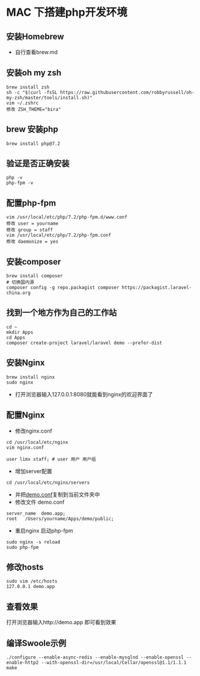 # MAC 下搭建php开发环境

## 安装Homebrew
* 自行查看brew.md

## 安装oh my zsh
```
brew install zsh
sh -c "$(curl -fsSL https://raw.githubusercontent.com/robbyrussell/oh-my-zsh/master/tools/install.sh)"
vim ~/.zshrc
修改 ZSH_THEME="bira"
```

## brew 安装php
``` 
brew install php@7.2
```

## 验证是否正确安装
```
php -v
php-fpm -v
```

## 配置php-fpm
```
vim /usr/local/etc/php/7.2/php-fpm.d/www.conf
修改 user = yourname
修改 group = staff
vim /usr/local/etc/php/7.2/php-fpm.conf
修改 daemonize = yes
```

## 安装composer
```
brew install composer
# 切换国内源
composer config -g repo.packagist composer https://packagist.laravel-china.org
```

## 找到一个地方作为自己的工作站
```
cd ~
mkdir Apps
cd Apps
composer create-project laravel/laravel demo --prefer-dist
```

## 安装Nginx

```
brew install nginx
sudo nginx
```

* 打开浏览器输入127.0.0.1:8080就能看到nginx的欢迎界面了

## 配置Nginx

* 修改nginx.conf

```
cd /usr/local/etc/nginx
vim nginx.conf

user limx staff; # user 用户 用户组
```

* 增加server配置
```
cd /usr/local/etc/nginx/servers
```
* 并把[demo.conf](http://7xrqhy.com1.z0.glb.clouddn.com/phalcon.conf)复制到当前文件夹中
* 修改文件 demo.conf
```
server_name  demo.app;
root   /Users/yourname/Apps/demo/public;
```
* 重启nginx 启动php-fpm
```
sudo nginx -s reload
sudo php-fpm
```

## 修改hosts
```
sudo vim /etc/hosts
127.0.0.1 demo.app
```

## 查看效果
打开浏览器输入http://demo.app 即可看到效果

## 编译Swoole示例
```
./configure --enable-async-redis --enable-mysqlnd --enable-openssl --enable-http2 --with-openssl-dir=/usr/local/Cellar/openssl@1.1/1.1.1
make
```
